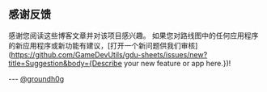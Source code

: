 
## 感谢反馈

感谢您阅读这些博客文章并对该项目感兴趣。 如果您对路线图中的任何应用程序的新应用程序或新功能有建议，[打开一个新问题供我们审核](https://github.com/GameDevUtils/gdu-sheets/issues/new?title=Suggestion&body={Describe your new feature or app here.})!

--- [@groundh0g](https://twitter.com/groundh0g)


